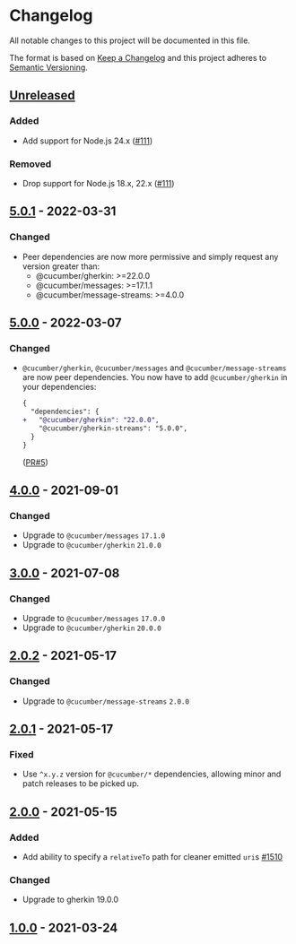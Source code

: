 # Changelog

All notable changes to this project will be documented in this file.

The format is based on [Keep a Changelog](http://keepachangelog.com/)
and this project adheres to [Semantic Versioning](http://semver.org/).

## [Unreleased]
### Added
- Add support for Node.js 24.x ([#111](https://github.com/cucumber/gherkin-streams/pull/111))

### Removed
- Drop support for Node.js 18.x, 22.x ([#111](https://github.com/cucumber/gherkin-streams/pull/111))

## [5.0.1] - 2022-03-31

### Changed

- Peer dependencies are now more permissive and simply request any version greater than:
  - @cucumber/gherkin: >=22.0.0
  - @cucumber/messages: >=17.1.1
  - @cucumber/message-streams: >=4.0.0

## [5.0.0] - 2022-03-07

### Changed

- `@cucumber/gherkin`, `@cucumber/messages` and `@cucumber/message-streams` are now
  peer dependencies. You now have to add `@cucumber/gherkin` in your dependencies:
  ```diff
  {
    "dependencies": {
  +   "@cucumber/gherkin": "22.0.0",
      "@cucumber/gherkin-streams": "5.0.0",
    }
  }
  ```
  ([PR#5](https://github.com/cucumber/gherkin-streams/pull/5))

## [4.0.0] - 2021-09-01
### Changed
- Upgrade to `@cucumber/messages` `17.1.0`
- Upgrade to `@cucumber/gherkin` `21.0.0`

## [3.0.0] - 2021-07-08
### Changed
- Upgrade to `@cucumber/messages` `17.0.0`
- Upgrade to `@cucumber/gherkin` `20.0.0`

## [2.0.2] - 2021-05-17
### Changed
- Upgrade to `@cucumber/message-streams` `2.0.0`

## [2.0.1] - 2021-05-17
### Fixed
- Use `^x.y.z` version for `@cucumber/*` dependencies, allowing minor and patch releases to be picked up.

## [2.0.0] - 2021-05-15
### Added
- Add ability to specify a `relativeTo` path for cleaner emitted `uri`s [#1510](https://github.com/cucumber/cucumber/pull/1510)

### Changed
- Upgrade to gherkin 19.0.0

## [1.0.0] - 2021-03-24

[Unreleased]: https://github.com/cucumber/gherkin-streams/compare/v5.0.1...HEAD
[5.0.1]: https://github.com/cucumber/gherkin-streams/compare/v5.0.0...v5.0.1
[5.0.0]: https://github.com/cucumber/gherkin-streams/compare/v4.0.0...v5.0.0
[4.0.0]: https://github.com/cucumber/gherkin-streams/releases/tag/v3.0.0
[3.0.0]: https://github.com/cucumber/gherkin-streams/releases/tag/v2.0.2
[2.0.2]: https://github.com/cucumber/gherkin-streams/releases/tag/v2.0.1
[2.0.1]: https://github.com/cucumber/gherkin-streams/releases/tag/v2.0.0
[2.0.0]: https://github.com/cucumber/gherkin-streams/releases/tag/v1.0.0
[1.0.0]: https://github.com/cucumber/gherkin-streams/releases/tag/v1.0.0

<!-- Contributors in alphabetical order -->
